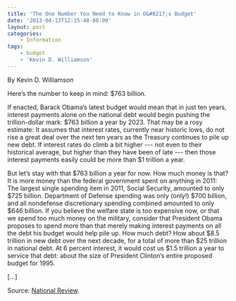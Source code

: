 ```yaml
---
title: 'The One Number You Need to Know in O&#8217;s Budget'
date: '2013-04-13T12:15:48-08:00'
layout: post
categories:
    - Information
tags:
    - budget
    - 'Kevin D. Williamson'
---
```


By Kevin D. Williamson

Here’s the number to keep in mind: $763 billion.

If enacted, Barack Obama’s latest budget would mean that in just ten years, interest payments alone on the national debt would begin pushing the trillion-dollar mark: $763 billion a year by 2023. That may be a rosy estimate: It assumes that interest rates, currently near historic lows, do not rise a great deal over the next ten years as the Treasury continues to pile up new debt. If interest rates do climb a bit higher --- not even to their historical average, but higher than they have been of late --- then those interest payments easily could be more than $1 trillion a year.  
  
But let’s stay with that $763 billion a year for now. How much money is that? It is more money than the federal government spent on anything in 2011: The largest single spending item in 2011, Social Security, amounted to only $725 billion. Department of Defense spending was only (only!) $700 billion, and all nondefense discretionary spending combined amounted to only $646 billion. If you believe the welfare state is too expensive now, or that we spend too much money on the military, consider that President Obama proposes to spend more than that merely making interest payments on all the debt his budget would help pile up. How much debt? How about $8.5 trillion in new debt over the next decade, for a total of more than $25 trillion in national debt. At 6 percent interest, it would cost us $1.5 trillion a year to service that debt: about the size of President Clinton’s entire proposed budget for 1995.

\[...\]

Source: [National Review](https://www.nationalreview.com/).